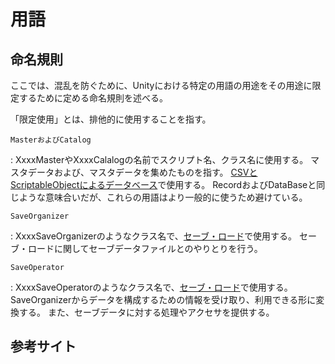 # 用語

## 命名規則

ここでは、混乱を防ぐために、Unityにおける特定の用語の用途をその用途に限定するために定める命名規則を述べる。

「限定使用」とは、排他的に使用することを指す。

`MasterおよびCatalog`

:   XxxxMasterやXxxxCalalogの名前でスクリプト名、クラス名に使用する。
    マスタデータおよび、マスタデータを集めたものを指す。
    [CSVとScriptableObjectによるデータベース](./csv_so_database.md)で使用する。
    RecordおよびDataBaseと同じような意味合いだが、これらの用語はより一般的に使うため避けている。

`SaveOrganizer`

:   XxxxSaveOrganizerのようなクラス名で、[セーブ・ロード](./save.md)で使用する。
    セーブ・ロードに関してセーブデータファイルとのやりとりを行う。

`SaveOperator`

:   XxxxSaveOperatorのようなクラス名で、[セーブ・ロード](./save.md)で使用する。
    SaveOrganizerからデータを構成するための情報を受け取り、利用できる形に変換する。
    また、セーブデータに対する処理やアクセサを提供する。



## 参考サイト

